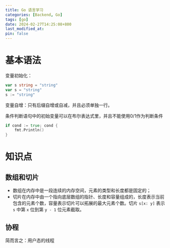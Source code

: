 ```yaml
---
title: Go 语言学习
categories: [Backend, Go]
tags: [go]
date: 2024-02-27T14:25:08+800
last_modified_at: 
pin: false
---
```


# 基本语法

变量初始化：

```go
var s string = "string"
var s = "string"
s := "string"
```

变量自增：只有后缀自增或自减，并且必须单独一行。

条件判断语句中的初始变量可以在布尔表达式里，并且不能使用0/1作为判断条件
```go
if cond := true; cond {
    fmt.Println()
}
```

# 知识点

## 数组和切片

- 数组在内存中是一段连续的内存空间，元素的类型和长度都是固定的；
- 切片在内存中由一个指向底层数组的指针、长度和容量组成的，长度表示当前包含的元素个数，容量表示切片可以拓展的最大元素个数。切片 `s[x: y]` 表示 `s` 中第 `x` 位到第 `y - 1` 位元素截取。

## 协程

简而言之：用户态的线程